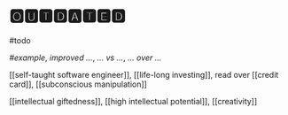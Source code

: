 # 🅾🆄🆃🅳🅰🆃🅴🅳

#todo

_#example_, _improved ..._, _... vs ..._, _... over ..._

[[self-taught software engineer]], [[life-long investing]], read over [[credit card]], [[subconscious manipulation]]

[[intellectual giftedness]], [[high intellectual potential]], [[creativity]]
